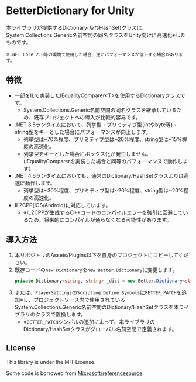 BetterDictionary for Unity
===
本ライブラリが提供するDictionary(及びHashSet)クラスは、System.Collections.Generic名前空間の同名クラスをUnity向けに高速化※したものです。  

    ※.NET Core 2.0等の環境で使用した場合、逆にパフォーマンスが低下する場合があります。

特徴
---
- 一部をILで実装したIEqualityComparer\<T\>を使用するDictionaryクラスです。
  - System.Collections.Generic名前空間の同名クラスを継承しているため、既存プロジェクトへの導入が比較的容易です。
- .NET 3.5ランタイムにおいて、列挙型・プリミティブ型(intやbyte等)・string型をキーとした場合にパフォーマンスが向上します。
  - 列挙型は\~70%程度、プリミティブ型は\~20%程度、string型は\~15%程度の高速化。
  - 列挙型をキーとした場合にボックス化が発生しません。(IEqualityComparer<T>を実装した場合と同等のパフォーマンスで動作します）
- .NET 4.6ランタイムにおいても、通常のDictionary/HashSetクラスよりは高速に動作します。
  - 列挙型は\~30%程度、プリミティブ型は\~20%程度、string型は\~20%程度の高速化。
- IL2CPP(iOS/Android)に対応しています。
  - ※IL2CPPが生成するC++コードのコンパイルエラーを強引に回避しているため、将来的にコンパイルが通らなくなる可能性があります。

導入方法
---
1. 本リポジトリのAssets/Plugins以下を自身のプロジェクトにコピーしてください。
1. 既存コードの`new Dictionary`を`new Better.Dictionary`に変更します。
    ```csharp
    private Dictionary<string, string> _dict = new Better.Dictionary<string, string>();
    ``` 
1. または、`PlayerSettings`の`Scripting Define Symbols`に`BETTER_PATCH`を追加※し、プロジェクトソース内で使用されているSystem.Collections.Generic名前空間のDictionary/HashSetクラスを本ライブラリのクラスで置換します。
    - ※`BETTER_PATCH`シンボルの追加によって、本ライブラリのDictionary/HashSetクラスがグローバル名前空間で定義されます。

License
---
This library is under the MIT License.

Some code is borrowed from [Microsoft/referencesource](https://github.com/Microsoft/referencesource).